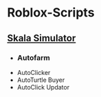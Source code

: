 # Roblox-Scripts
## [Skala Simulator](https://github.com/Its-LALOL/Roblox-Scripts/tree/main/Skala%20Simulator)
- ### Autofarm
- AutoClicker
- AutoTurtle Buyer
- AutoClick Updator

